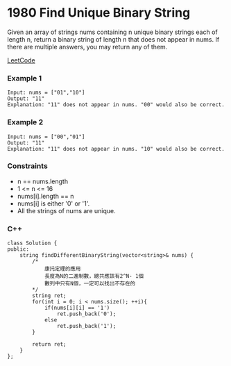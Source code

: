 # 1980 Find Unique Binary String

Given an array of strings nums containing n unique binary strings each of length n, return a binary string of length n that does not appear in nums. If there are multiple answers, you may return any of them.

[LeetCode](https://leetcode.cn/problems/find-unique-binary-string/description/)

### Example 1

```
Input: nums = ["01","10"]
Output: "11"
Explanation: "11" does not appear in nums. "00" would also be correct.
```

### Example 2

```
Input: nums = ["00","01"]
Output: "11"
Explanation: "11" does not appear in nums. "10" would also be correct.
```

### Constraints

* n == nums.length
* 1 <= n <= 16
* nums[i].length == n
* nums[i] is either '0' or '1'.
* All the strings of nums are unique.

### C++ 

```
class Solution {
public:
    string findDifferentBinaryString(vector<string>& nums) {
        /*
            康托定理的應用
            長度為N的二進制數，總共應該有2^N- 1個
            數列中只有N個，一定可以找出不存在的
        */
        string ret;
        for(int i = 0; i < nums.size(); ++i){
            if(nums[i][i] == '1')
                ret.push_back('0');
            else
                ret.push_back('1');
        }
        
        return ret;
    }
};
```